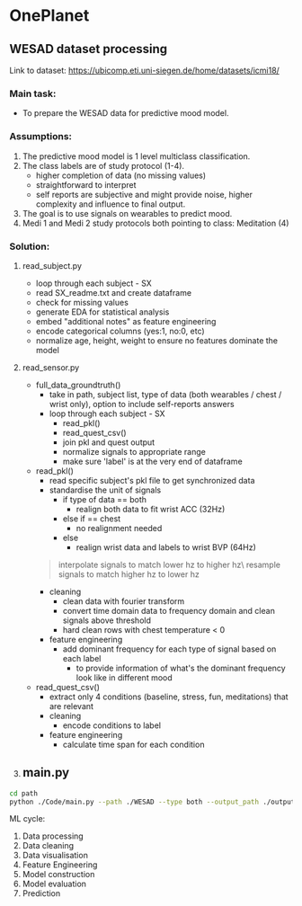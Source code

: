 # OnePlanet

## WESAD dataset processing

Link to dataset: https://ubicomp.eti.uni-siegen.de/home/datasets/icmi18/ 

### Main task: 
* To prepare the WESAD data for predictive mood model.

### Assumptions:
1. The predictive mood model is 1 level multiclass classification.
2. The class labels are of study protocol (1-4).
    - higher completion of data (no missing values)
    - straightforward to interpret
    - self reports are subjective and might provide noise, higher complexity and influence to final output.
3. The goal is to use signals on wearables to predict mood. 
4. Medi 1 and Medi 2 study protocols both pointing to class: Meditation (4)

### Solution: 
1. read_subject.py
    - loop through each subject - SX
    - read SX_readme.txt and create dataframe
    - check for missing values
    - generate EDA for statistical analysis
    - embed "additional notes" as feature engineering 
    - encode categorical columns (yes:1, no:0, etc)
    - normalize age, height, weight to ensure no features dominate the model

2. read_sensor.py
    - full_data_groundtruth()
        - take in path, subject list, type of data (both wearables / chest / wrist only), option to include self-reports answers
        - loop through each subject - SX
            - read_pkl()
            - read_quest_csv()
            - join pkl and quest output
            - normalize signals to appropriate range
            - make sure 'label' is at the very end of dataframe
    - read_pkl()
        - read specific subject's pkl file to get synchronized data
        - standardise the unit of signals
            - if type of data == both
                - realign both data to fit wrist ACC (32Hz)
            - else if == chest
                - no realignment needed
            - else 
                - realign wrist data and labels to wrist BVP (64Hz)
        > interpolate signals to match lower hz to higher hz\\
        > resample signals to match higher hz to lower hz
        - cleaning
            - clean data with fourier transform
            - convert time domain data to frequency domain and clean signals above threshold
            - hard clean rows with chest temperature < 0
        - feature engineering
            - add dominant frequency for each type of signal based on each label
                - to provide information of what's the dominant frequency look like in different mood
    - read_quest_csv()
        - extract only 4 conditions (baseline, stress, fun, meditations) that are relevant
        - cleaning
            - encode conditions to label
        - feature engineering
            - calculate time span for each condition 
3. main.py
    - 

```sh
cd path
python ./Code/main.py --path ./WESAD --type both --output_path ./output/full_data.csv 
```


ML cycle:
1. Data processing
2. Data cleaning
3. Data visualisation
4. Feature Engineering
5. Model construction
6. Model evaluation
7. Prediction

